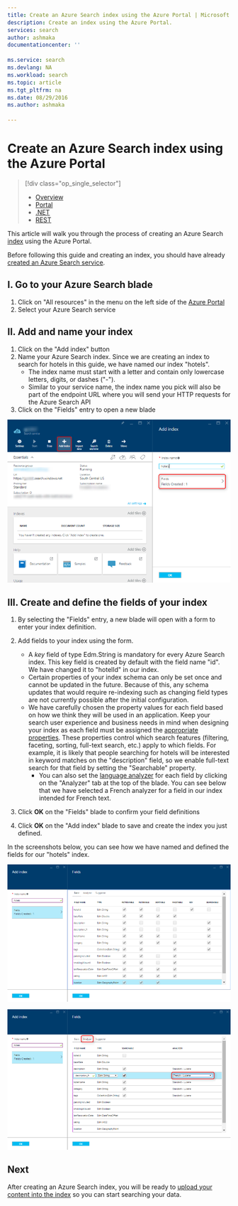 ```yaml
---
title: Create an Azure Search index using the Azure Portal | Microsoft Docs
description: Create an index using the Azure Portal.
services: search
author: ashmaka
documentationcenter: ''

ms.service: search
ms.devlang: NA
ms.workload: search
ms.topic: article
ms.tgt_pltfrm: na
ms.date: 08/29/2016
ms.author: ashmaka

---
```

# Create an Azure Search index using the Azure Portal
> [!div class="op_single_selector"]
> * [Overview](search-what-is-an-index.md)
> * [Portal](search-create-index-portal.md)
> * [.NET](search-create-index-dotnet.md)
> * [REST](search-create-index-rest-api.md)
> 
> 

This article will walk you through the process of creating an Azure Search [index](search-what-is-an-index.md) using the Azure Portal.

Before following this guide and creating an index, you should have already [created an Azure Search service](search-create-service-portal.md).

## I. Go to your Azure Search blade
1. Click on "All resources" in the menu on the left side of the [Azure Portal](https://portal.azure.com/#blade/HubsExtension/BrowseResourceBlade/resourceType/Microsoft.Search%2FsearchServices)
2. Select your Azure Search service

## II. Add and name your index
1. Click on the "Add index" button
2. Name your Azure Search index. Since we are creating an index to search for hotels in this guide, we have named our index "hotels".
   * The index name must start with a letter and contain only lowercase letters, digits, or dashes ("-").
   * Similar to your service name, the index name you pick will also be part of the endpoint URL where you will send your HTTP requests for the Azure Search API
3. Click on the "Fields" entry to open a new blade

![](./media/search-create-index-portal/add-index.png)

## III. Create and define the fields of your index
1. By selecting the "Fields" entry, a new blade will open with a form to enter your index definition.
2. Add fields to your index using the form.
   
   * A *key* field of type Edm.String is mandatory for every Azure Search index. This key field is created by default with the field name "id". We have changed it to "hotelId" in our index.
   * Certain properties of your index schema can only be set once and cannot be updated in the future. Because of this, any schema updates that would require re-indexing such as changing field types are not currently possible after the initial configuration.
   * We have carefully chosen the property values for each field based on how we think they will be used in an application. Keep your search user experience and business needs in mind when designing your index as each field must be assigned the [appropriate properties](https://msdn.microsoft.com/library/azure/dn798941.aspx). These properties control which search features (filtering, faceting, sorting, full-text search, etc.) apply to which fields. For example, it is likely that people searching for hotels will be interested in keyword matches on the "description" field, so we enable full-text search for that field by setting the "Searchable" property.
     * You can also set the [language analyzer](https://msdn.microsoft.com/en-us/library/azure/dn879793.aspx) for each field by clicking on the "Analyzer" tab at the top of the blade. You can see below that we have selected a French analyzer for a field in our index intended for French text.
3. Click **OK** on the "Fields" blade to confirm your field definitions
4. Click **OK** on the "Add index" blade to save and create the index you just defined.

In the screenshots below, you can see how we have named and defined the fields for our "hotels" index.

![](./media/search-create-index-portal/field-definitions.png)

![](./media/search-create-index-portal/set-analyzer.png)

## Next
After creating an Azure Search index, you will be ready to [upload your content into the index](search-what-is-data-import.md) so you can start searching your data.

